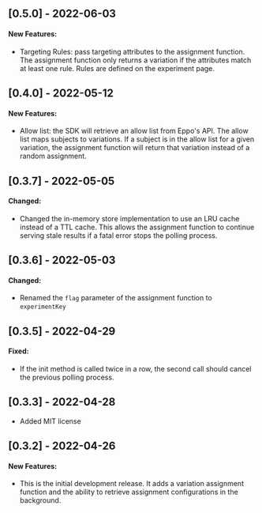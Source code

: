 <!---
## [MAJOR.MINOR.PATCH] - YYYY-MM-DD

#### New Features:
* Describe any features added

#### Fixed:
* Describe any bug fixes

#### Deprecated:
* Describe deprecated APIs in this version
-->

## [0.5.0] - 2022-06-03

#### New Features:
* Targeting Rules: pass targeting attributes to the assignment function. The assignment function only returns a variation if the attributes match at least one rule. Rules are defined on the experiment page.

## [0.4.0] - 2022-05-12

#### New Features:
* Allow list: the SDK will retrieve an allow list from Eppo's API. The allow list maps subjects to variations. If a subject is in the allow list for a given variation, the assignment function will return that variation instead of a random assignment.

## [0.3.7] - 2022-05-05

#### Changed:
* Changed the in-memory store implementation to use an LRU cache instead of a TTL cache. This allows the assignment function to continue serving stale results if a fatal error stops the polling process.

## [0.3.6] - 2022-05-03

#### Changed:
* Renamed the `flag` parameter of the assignment function to `experimentKey`

## [0.3.5] - 2022-04-29

#### Fixed:
* If the init method is called twice in a row, the second call should cancel the previous polling process.

## [0.3.3] - 2022-04-28

* Added MIT license

## [0.3.2] - 2022-04-26

#### New Features:

* This is the initial development release. It adds a variation assignment function and the ability to retrieve assignment configurations in the background.